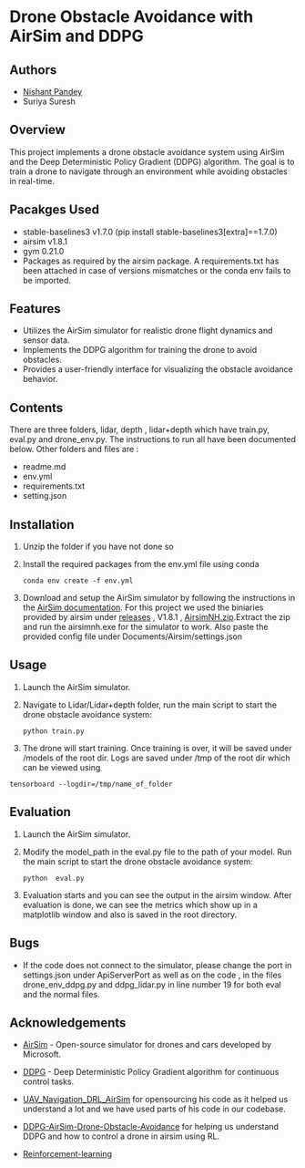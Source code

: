 # Drone Obstacle Avoidance with AirSim and DDPG

## Authors
- [Nishant Pandey](https://github.com/nishantpandey4)
- Suriya Suresh
## Overview

This project implements a drone obstacle avoidance system using AirSim and the Deep Deterministic Policy Gradient (DDPG) algorithm. The goal is to train a drone to navigate through an environment while avoiding obstacles in real-time.

## Pacakges Used
- stable-baselines3 v1.7.0 (pip install stable-baselines3[extra]==1.7.0)
- airsim v1.8.1
- gym 0.21.0
- Packages as required by the airsim package.
A requirements.txt has been attached in case of versions mismatches or the conda env fails to be imported.
## Features

- Utilizes the AirSim simulator for realistic drone flight dynamics and sensor data.
- Implements the DDPG algorithm for training the drone to avoid obstacles.
- Provides a user-friendly interface for  visualizing the obstacle avoidance behavior.


## Contents
There are three folders, lidar, depth , lidar+depth which have train.py, eval.py and drone_env.py. The instructions to run all have been documented below.
Other folders and files are :
- readme.md
- env.yml
- requirements.txt
- setting.json

## Installation

1. Unzip the folder if you have not done so

2. Install the required packages from the env.yml file using conda
    ```shell
    conda env create -f env.yml
    ```

3. Download and setup the AirSim simulator by following the instructions in the [AirSim documentation](https://microsoft.github.io/AirSim/).
For this project we used the biniaries provided by airsim under [releases](https://github.com/microsoft/AirSim/releases) , V1.8.1 , [AirsimNH.zip](https://github.com/microsoft/AirSim/releases/download/v1.1.10/AirSimNH.zip).Extract the zip and run the airsimnh.exe for the simulator to work. Also paste the provided config file under Documents/Airsim/settings.json

## Usage

1. Launch the AirSim simulator.

2. Navigate to Lidar/Lidar+depth folder, run the main script to start the drone obstacle avoidance system:

    ```shell
    python train.py
    ```

3. The drone will start training. Once training is over, it will be saved under /models of the root dir. Logs are saved under /tmp of the root dir which can be viewed using

```shell
tensorboard --logdir=/tmp/name_of_folder
```
## Evaluation
1. Launch the AirSim simulator.

2. Modify the model_path in the eval.py file to the path of your model. Run the main script to start the drone obstacle avoidance system:

    ```shell
    python  eval.py
    ```

3. Evaluation starts and you can see the output in the airsim window. After evaluation is done, we can see the metrics which show up in a matplotlib window and also is saved in the root directory.

## Bugs
- If the code does not connect to the simulator, please change the port in settings.json under ApiServerPort as well as on the code , in the files drone_env_ddpg.py and ddpg_lidar.py in line number 19 for both eval and the normal files.
## Acknowledgements

- [AirSim](https://microsoft.github.io/AirSim/) - Open-source simulator for drones and cars developed by Microsoft.
- [DDPG](https://arxiv.org/abs/1509.02971) - Deep Deterministic Policy Gradient algorithm for continuous control tasks.

-  [UAV_Navigation_DRL_AirSim](https://github.com/heleidsn/UAV_Navigation_DRL_AirSim/tree/main) for opensourcing his code as it helped us understand a lot and we have used parts of his code in our codebase.

- [DDPG-AirSim-Drone-Obstacle-Avoidance](https://github.com/John-Venti/DDPG-AirSim-Drone-Obstacle-Avoidance) for helping us understand DDPG and how to control a drone in airsim using RL.

- [Reinforcement-learning](https://github.com/RahulSajnani/Reinforcement-learning)
